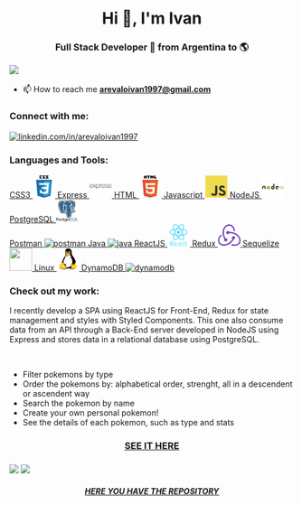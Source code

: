 <h1 align="center">Hi 👋, I'm Ivan</h1>
<h3 align="center">Full Stack Developer 🚀 from Argentina to 🌎</h3>

<img src="https://user-images.githubusercontent.com/82329197/130340385-fe1a2e16-86bc-48d8-9923-04a3e0088e0c.png?raw=true"/>


- 📫 How to reach me **arevaloivan1997@gmail.com**
<h3 align="left">Connect with me:</h3>
<p align="left">
<a href="https://linkedin.com/in/linkedin.com/in/arevaloivan1997" target="blank"><img align="center" src="https://raw.githubusercontent.com/rahuldkjain/github-profile-readme-generator/master/src/images/icons/Social/linked-in-alt.svg" alt="linkedin.com/in/arevaloivan1997" height="30" width="40" /></a>
</p>

<h3 align="left">Languages and Tools:</h3>
<p align="left"> 
  <a href="https://www.w3schools.com/css/" target="_blank"> CSS3 <img src="https://raw.githubusercontent.com/devicons/devicon/master/icons/css3/css3-original-wordmark.svg" alt="css3" width="40" height="40"/>
  </a> <a href="https://expressjs.com" target="_blank"> Express <img src="https://raw.githubusercontent.com/devicons/devicon/master/icons/express/express-original-wordmark.svg" alt="express" width="40" height="40"/>
  </a> <a href="https://www.w3.org/html/" target="_blank">HTML <img src="https://raw.githubusercontent.com/devicons/devicon/master/icons/html5/html5-original-wordmark.svg" alt="html5" width="40" height="40"/>
  </a> <a href="https://developer.mozilla.org/en-US/docs/Web/JavaScript" target="_blank"> Javascript <img src="https://raw.githubusercontent.com/devicons/devicon/master/icons/javascript/javascript-original.svg" alt="javascript" width="40" height="40"/> 
  </a> <a href="https://nodejs.org" target="_blank"> NodeJS <img src="https://raw.githubusercontent.com/devicons/devicon/master/icons/nodejs/nodejs-original-wordmark.svg" alt="nodejs" width="40" height="40"/> 
  </a> <a href="https://www.postgresql.org" target="_blank"> PostgreSQL <img src="https://raw.githubusercontent.com/devicons/devicon/master/icons/postgresql/postgresql-original-wordmark.svg" alt="postgresql" width="40" height="40"/> <br/>
  </a> <a href="https://postman.com" target="_blank"> Postman <img src="https://www.vectorlogo.zone/logos/getpostman/getpostman-icon.svg" alt="postman" width="40" height="40"/> 
  </a> <a href="https://www.java.com/es/" target="_blank"> Java <img src="https://user-images.githubusercontent.com/82329197/130340469-50ec9433-9d9a-473a-9304-b9dc0c1b6f3a.png" alt="java" width="40" height="40"/> 
  </a> <a href="https://reactjs.org/" target="_blank"> ReactJS <img src="https://raw.githubusercontent.com/devicons/devicon/master/icons/react/react-original-wordmark.svg" alt="react" width="40" height="40"/> 
  </a> <a href="https://redux.js.org" target="_blank"> Redux <img src="https://raw.githubusercontent.com/devicons/devicon/master/icons/redux/redux-original.svg" alt="redux" width="40" height="40"/> </a> 
  </a> <a href="https://sequelize.org/" target="_blank"> Sequelize <img src="https://user-images.githubusercontent.com/78280109/127777812-c8633f63-ec5b-4fb4-aaf5-9b8e3f051ee7.png" width="40" height="40"/> </a>
  </a> <a href="https://www.linux.org/" target="_blank"> Linux <img src="https://raw.githubusercontent.com/devicons/devicon/master/icons/linux/linux-original.svg" alt="linux" width="40" height="40"/> </a>
  </a> <a href="https://aws.amazon.com/es/dynamodb/" target="_blank"> DynamoDB <img src="https://user-images.githubusercontent.com/82329197/130340444-cbf6d82c-69a0-49e1-9af8-92a9e640e994.png" alt="dynamodb" width="40" height="40"/> </a>

</p>

<h3 align="left">Check out my work:</h3>
<p align="left">I recently develop a SPA using ReactJS for Front-End, Redux for state management and styles with Styled Components. This one also consume data from an API through a Back-End server developed in NodeJS using Express and stores data in a relational database using PostgreSQL.</p>
<br>
<ul>
    <li>Filter pokemons by type</li>
    <li>Order the pokemons by: alphabetical order, strenght, all in a descendent or ascendent way</li>
    <li>Search the pokemon by name</li>
    <li>Create your own personal pokemon!</li>
    <li>See the details of each pokemon, such as type and stats</li>
</ul>
<h3 align="center"><a href="https://ivan-pokemon-app-ivanox97.vercel.app/" target="_blank">SEE IT HERE</a><h3>
  
<img src="https://user-images.githubusercontent.com/82329197/130340303-f287603f-e270-4808-a4fe-f452efaa9cc3.png?raw=true"/>
<img src="https://user-images.githubusercontent.com/82329197/130340306-88854652-bbf9-4398-a085-888b999f63a6.png?raw=true"/>

 <h5 align="center"><a href="https://github.com/ivanox97/PI-Pokemon-FT14a" target="_blank">HERE YOU HAVE THE REPOSITORY</a></h5>

